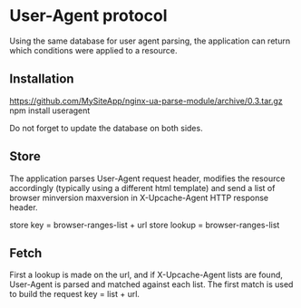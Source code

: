 User-Agent protocol
===================

Using the same database for user agent parsing, the application can
return which conditions were applied to a resource.


Installation
------------

https://github.com/MySiteApp/nginx-ua-parse-module/archive/0.3.tar.gz
npm install useragent

Do not forget to update the database on both sides.


Store
-----

The application parses User-Agent request header, modifies the resource
accordingly (typically using a different html template) and send a list of
browser minversion maxversion
in X-Upcache-Agent HTTP response header.

store key = browser-ranges-list + url
store lookup = browser-ranges-list


Fetch
-----

First a lookup is made on the url, and if X-Upcache-Agent lists are found,
User-Agent is parsed and matched against each list. The first match is used to
build the request key = list + url.

